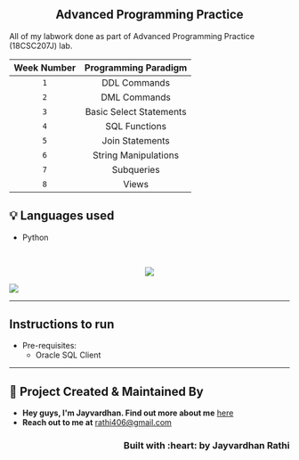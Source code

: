 <h2 align="center">Advanced Programming Practice</h2>

All of my labwork done as part of Advanced Programming Practice (18CSC207J) lab.

| Week Number | Programming Paradigm |
|:------------:|:--------------------:|
| `1` | DDL Commands |  
| `2` | DML Commands | 
| `3` | Basic Select Statements |
| `4` | SQL Functions |
| `5` | Join Statements |
| `6` | String Manipulations|
| `7` | Subqueries|
| `8` | Views |



## :bulb: Languages used

- Python

<br>
<p align="center"><img src="https://img.shields.io/badge/Contributors-black?logo=github&style=for-the-badge" />
<p>
  <a href="https://github.com/ComputerScientist-01/Advanced-Programming-Practice/graphs/contributors">
    <img src="https://contrib.rocks/image?repo=ComputerScientist-01/DBMS" />
  </a>
</p>

---

## Instructions to run

- Pre-requisites:
    - Oracle SQL Client

---


<!-- CONTACT --> 
## :man: Project Created & Maintained By

- **Hey guys, I'm Jayvardhan. Find out more about me** [ here](https://linkedin.com/in/rathi406)  
- **Reach out to me at** [rathi406@gmail.com](rathi406@gmail.com)  


<h3 align="right">Built with :heart: by Jayvardhan Rathi</h3>

